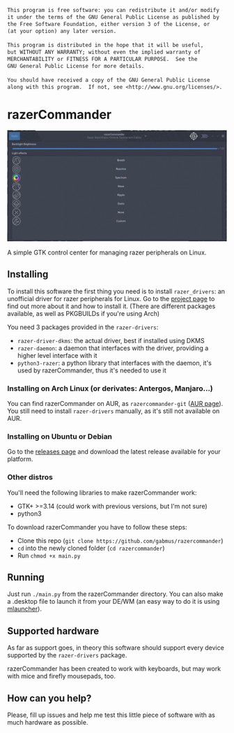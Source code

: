     This program is free software: you can redistribute it and/or modify
    it under the terms of the GNU General Public License as published by
    the Free Software Foundation, either version 3 of the License, or
    (at your option) any later version.

    This program is distributed in the hope that it will be useful,
    but WITHOUT ANY WARRANTY; without even the implied warranty of
    MERCHANTABILITY or FITNESS FOR A PARTICULAR PURPOSE.  See the
    GNU General Public License for more details.

    You should have received a copy of the GNU General Public License
    along with this program.  If not, see <http://www.gnu.org/licenses/>.

# razerCommander

![screenshot](preview.gif)

A simple GTK control center for managing razer peripherals on Linux.

## Installing

To install this software the first thing you need is to install `razer_drivers`: an unofficial driver for razer peripherals for Linux. Go to the [project page](https://github.com/terrycain/razer-drivers) to find out more about it and how to install it. (There are different packages available, as well as PKGBUILDs if you're using Arch)

You need 3 packages provided in the `razer-drivers`:
- `razer-driver-dkms`: the actual driver, best if installed using DKMS
- `razer-daemon`: a daemon that interfaces with the driver, providing a higher level interface with it
- `python3-razer`: a python library that interfaces with the daemon, it's used by razerCommander, thus it's needed to use it

### Installing on Arch Linux (or derivates: Antergos, Manjaro...)

You can find razerCommander on AUR, as `razercommander-git` ([AUR page](https://aur.archlinux.org/packages/razercommander-git)).
You still need to install `razer-drivers` manually, as it's still not available on AUR.

### Installing on Ubuntu or Debian

Go to the [releases page](https://github.com/GabMus/razerCommander/releases) and download the latest release available for your platform.

### Other distros

You'll need the following libraries to make razerCommander work:
- GTK+ >=3.14 (could work with previous versions, but I'm not sure)
- python3

To download razerCommander you have to follow these steps:
- Clone this repo (`git clone https://github.com/gabmus/razercommander`)
- `cd` into the newly cloned folder (`cd razercommander`)
- Run `chmod +x main.py`

## Running

Just run `./main.py` from the razerCommander directory. You can also make a .desktop file to launch it from your DE/WM (an easy way to do it is using [mlauncher](https://github.com/gabmus/mlauncher)).

## Supported hardware

As far as support goes, in theory this software should support every device supported by the `razer-drivers` package.

razerCommander has been created to work with keyboards, but may work with mice and firefly mousepads, too.

## How can you help?

Please, fill up issues and help me test this little piece of software with as much hardware as possible.
